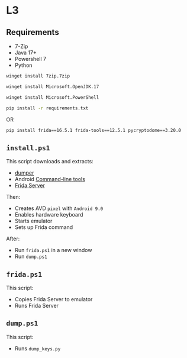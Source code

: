 # L3

## Requirements

- 7-Zip
- Java 17+
- Powershell 7
- Python

```sh
winget install 7zip.7zip
```

```sh
winget install Microsoft.OpenJDK.17
```

```sh
winget install Microsoft.PowerShell
```

```sh
pip install -r requirements.txt
```
OR
```sh
pip install frida==16.5.1 frida-tools==12.5.1 pycryptodome==3.20.0
```

## `install.ps1`

This script downloads and extracts:
- [dumper](https://github.com/lollolong/dumper)
- Android [Command-line tools](https://developer.android.com/tools/)
- [Frida Server](https://github.com/frida/frida)

Then:
- Creates AVD `pixel` with `Android 9.0`
- Enables hardware keyboard
- Starts emulator
- Sets up Frida command

After:
- Run `frida.ps1` in a new window
- Run `dump.ps1`

## `frida.ps1`

This script:
- Copies Frida Server to emulator
- Runs Frida Server

## `dump.ps1`

This script:
- Runs `dump_keys.py`
